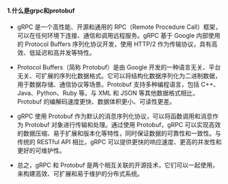 
#### 1.什么是grpc和protobuf

- gRPC 是一个高性能、开源和通用的 RPC（Remote Procedure Call）框架，可以在任何环境下连接、通信和调用远程服务。gRPC 基于 Google 内部使用的 Protocol Buffers 序列化协议开发，使用 HTTP/2 作为传输协议，具有高效、低延迟和高并发等特性。

- Protocol Buffers（简称 Protobuf）是由 Google 开发的一种语言无关、平台无关、可扩展的序列化数据格式。它可以将结构化数据序列化为二进制数据，用于数据存储、通信协议等场景。Protobuf 支持多种编程语言，包括 C++、Java、Python、Ruby 等。与 XML 和 JSON 等其他数据格式相比，Protobuf 的编解码速度更快、数据体积更小、可读性更差。

- gRPC 使用 Protobuf 作为默认的消息序列化协议，可以将函数调用和消息作为 Protobuf 对象进行传输和处理。通过使用 Protobuf，gRPC 可以实现高效的数据压缩、易于扩展和版本化等特性，同时保证数据的可靠性和一致性。与传统的 RESTful API 相比，gRPC 可以提供更快的响应速度、更高的并发性和更好的可维护性。

- 总之，gRPC 和 Protobuf 是两个相互关联的开源技术，它们可以一起使用，来构建高效、可扩展和易于维护的分布式系统。
